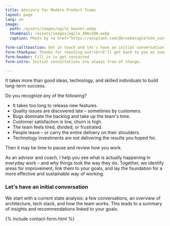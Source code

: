 ```yaml
---
title: Advisory for Modern Product Teams
layout: page
lang: en
image: 
  path: /assets/images/agile_banner.webp
  thumbnail: /assets/images/agile_400x200.webp
  caption: Photo by <a href="https://unsplash.com/@brookecagle?utm_content=creditCopyText&utm_medium=referral&utm_source=unsplash">Brooke Cagle</a> on <a href="https://unsplash.com/photos/a-group-of-friends-at-a-coffee-shop--uHVRvDr7pg?utm_content=creditCopyText&utm_medium=referral&utm_source=unsplash">Unsplash</a>

form-calltoaction: Get in touch and let's have an initial conversation
form-thankyou: Thanks for reaching out!<br>I'll get back to you as soon as possible
form-header: Fill in to get contacted
form-intro: Initial consultations are always free of charge.

---
```


It takes more than good ideas, technology, and skilled individuals to build long-term success. 

Do you recognize any of the following?

* It takes too long to release new features.
* Quality issues are discovered late – sometimes by customers.
* Bugs dominate the backlog and take up the team's time.
* Customer satisfaction is low, churn is high.
* The team feels tired, divided, or frustrated.
* People leave – or carry the entire delivery on their shoulders.
* Technology investments are not delivering the results you hoped for.

Then it may be time to pause and review how you work.

As an advisor and coach, I help you see what is actually happening in everyday work – and why things look the way they do. Together, we identify areas for improvement, link them to your goals, and lay the foundation for a more effective and sustainable way of working.

### Let's have an initial conversation

We start with a current state analysis: a few conversations, an overview of architecture, tech stack, and how the team works. This leads to a summary of insights and recommendations linked to your goals.

{% include contact-form.html %}